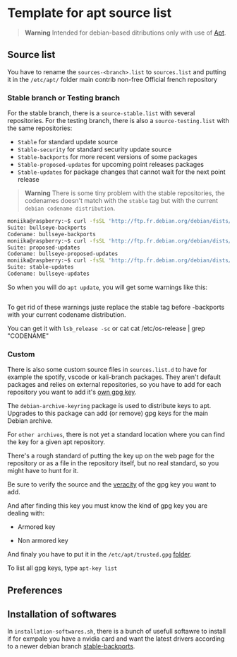 # Template for apt source list

> **Warning**
> Intended for debian-based ditributions only with use of [Apt](https://en.wikipedia.org/wiki/APT_(software)).

## Source list

You have to rename the `sources-<branch>.list` to `sources.list` and putting it in the `/etc/apt/` folder
 main contrib non-free
 Official french repository

### Stable branch or Testing branch

For the stable branch, there is a `source-stable.list` with several repositories.
For the testing branch, there is also a `source-testing.list` with the same repositories:

- `Stable` for standard update source
- `Stable-security` for standard security update source
- `Stable-backports` for more recent versions of some packages
- `Stable-proposed-updates` for upcoming point releases packages
- `Stable-updates` for package changes that cannot wait for the next point release

> **Warning**
> There is some tiny problem with the stable repositories, the codenames doesn't match with the `stable` tag but with the current `debian codename distribution`.

```bash
moniika@raspberry:~$ curl -fsSL 'http://ftp.fr.debian.org/debian/dists/stable-backports/Release' | grep -E '^Suite|^Codename'
Suite: bullseye-backports
Codename: bullseye-backports
moniika@raspberry:~$ curl -fsSL 'http://ftp.fr.debian.org/debian/dists/stable-proposed-updates/Release' | grep -E '^Suite|^Codename'
Suite: proposed-updates
Codename: bullseye-proposed-updates
moniika@raspberry:~$ curl -fsSL 'http://ftp.fr.debian.org/debian/dists/stable-updates/Release' | grep -E '^Suite|^Codename' 
Suite: stable-updates
Codename: bullseye-updates
```

So when you will do `apt update`, you will get some warnings like this:

```bash
```

To get rid of these warnings juste replace the stable tag before -backports with your current codename distribution.

You can get it with `lsb_release -sc` or cat
cat /etc/os-release | grep "CODENAME"

### Custom

There is also some custom source files in `sources.list.d` to have for example the  spotify, vscode or kali-branch packages.
They aren't default packages and relies on external repositories, so you have to add  for each repository you want to add it's [own gpg key](https://wiki.debian.org/SecureApt#How_to_find_and_add_a_key).

The `debian-archive-keyring` package is used to distribute keys to apt. Upgrades to this package can add (or remove) gpg keys for the main Debian archive.

For `other archives`, there is not yet a standard location where you can find the key for a given apt repository.

There's a rough standard of putting the key up on the web page for the repository or as a file in the repository itself, but no real standard, so you might have to hunt for it.

Be sure to verify the source and the [veracity](https://wiki.debian.org/SecureApt#How_to_tell_if_the_key_is_safe) of the gpg key you want to add.

And after finding this key you must know the kind of gpg key you are dealing with:

- Armored key

- Non armored key

And finaly you have to put it in the `/etc/apt/trusted.gpg` [folder](https://wiki.debian.org/SecureApt#Basic_concepts).

To list all gpg keys, type `apt-key list`

## Preferences

## Installation of softwares

In `installation-softwares.sh`, there is a bunch of usefull softawre to install if for exmpale you have a nvidia card and want the latest drivers according to a newer debian branch [stable-backports](https://wiki.debian.org/Backports).
